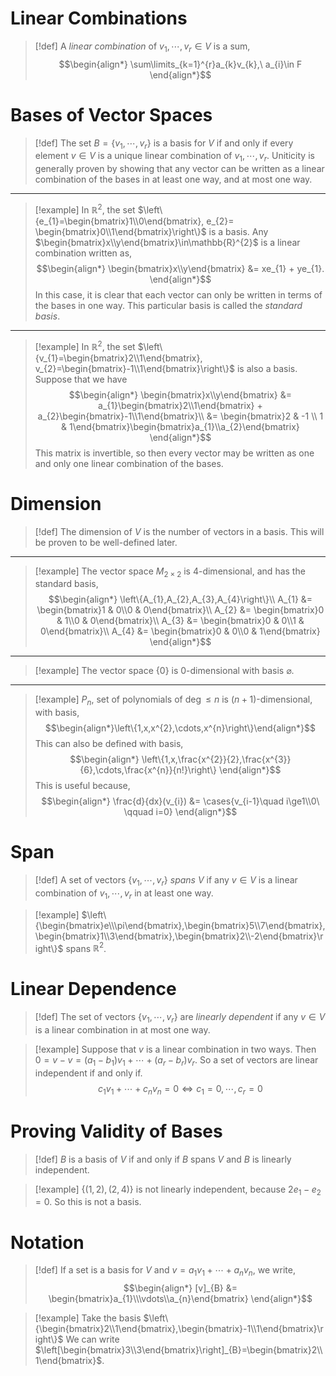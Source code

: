 # Linear Combinations
>[!def]
>A *linear combination* of $v_1,\cdots,v_{r}\in V$ is a sum,
>$$\begin{align*}
\sum\limits_{k=1}^{r}a_{k}v_{k},\ a_{i}\in F
\end{align*}$$

# Bases of Vector Spaces
>[!def]
>The set $B = \left\{v_{1},\cdots,v_{r}\right\}$ is a basis for $V$ if and only if every element $v\in V$ is a unique linear combination of $v_1,\cdots,v_r$.
>Uniticity is generally proven by showing that any vector can be written as a linear combination of the bases in at least one way, and at most one way.

---

>[!example]
> In $\mathbb{R}^{2}$, the set $\left\{e_{1}=\begin{bmatrix}1\\0\end{bmatrix}, e_{2}= \begin{bmatrix}0\\1\end{bmatrix}\right\}$ is a basis.
> Any $\begin{bmatrix}x\\y\end{bmatrix}\in\mathbb{R}^{2}$ is a linear combination written as,
> $$\begin{align*}
> \begin{bmatrix}x\\y\end{bmatrix} &= xe_{1} + ye_{1}.
> \end{align*}$$
> In this case, it is clear that each vector can only be written in terms of the bases in one way.
> This particular basis is called the *standard basis*.

---

>[!example]
> In $\mathbb{R}^{2}$, the set $\left\{v_{1}=\begin{bmatrix}2\\1\end{bmatrix}, v_{2}=\begin{bmatrix}-1\\1\end{bmatrix}\right\}$ is also a basis.
> Suppose that we have
> $$\begin{align*}
> \begin{bmatrix}x\\y\end{bmatrix} &= a_{1}\begin{bmatrix}2\\1\end{bmatrix} + a_{2}\begin{bmatrix}-1\\1\end{bmatrix}\\
> &= \begin{bmatrix}2 & -1 \\ 1 & 1\end{bmatrix}\begin{bmatrix}a_{1}\\a_{2}\end{bmatrix}
> \end{align*}$$
> This matrix is invertible, so then every vector may be written as one and only one linear combination of the bases.

# Dimension
>[!def]
>The dimension of $V$ is the number of vectors in a basis. This will be proven to be well-defined later.

---

>[!example]
>The vector space $M_{2\times2}$ is 4-dimensional, and has the standard basis,
>$$\begin{align*}
\left\{A_{1},A_{2},A_{3},A_{4}\right\}\\
A_{1} &= \begin{bmatrix}1 & 0\\0 & 0\end{bmatrix}\\
A_{2} &= \begin{bmatrix}0 & 1\\0 & 0\end{bmatrix}\\
A_{3} &= \begin{bmatrix}0 & 0\\1 & 0\end{bmatrix}\\
A_{4} &= \begin{bmatrix}0 & 0\\0 & 1\end{bmatrix}
\end{align*}$$

---

>[!example]
>The vector space $\left\{0\right\}$ is 0-dimensional with basis $\varnothing$.

---

>[!example]
>$P_{n}$, set of polynomials of $\deg\le n$ is ($n+1$)-dimensional, with basis,
>$$\begin{align*}\left\{1,x,x^{2},\cdots,x^{n}\right\}\end{align*}$$
>This can also be defined with basis,
> $$\begin{align*}
> \left\{1,x,\frac{x^{2}}{2},\frac{x^{3}}{6},\cdots,\frac{x^{n}}{n!}\right\}
> \end{align*}$$
> This is useful because,
> $$\begin{align*}
> \frac{d}{dx}(v_{i}) &= \cases{v_{i-1}\quad i\ge1\\0\ \qquad i=0}
> \end{align*}$$

# Span
>[!def]
>A set of vectors $\left\{v_1,\cdots,v_{r}\right\}$ *spans* $V$ if any $v\in V$ is a linear combination of $v_{1},\cdots,v_{r}$ in at least one way.

>[!example]
>$\left\{\begin{bmatrix}e\\\pi\end{bmatrix},\begin{bmatrix}5\\7\end{bmatrix},\begin{bmatrix}1\\3\end{bmatrix},\begin{bmatrix}2\\-2\end{bmatrix}\right\}$ spans $\mathbb{R}^{2}$.

# Linear Dependence
>[!def]
>The set of vectors $\left\{v_{1},\cdots,v_{r}\right\}$ are *linearly dependent* if any $v\in V$ is a linear combination in at most one way.

>[!example]
>Suppose that $v$ is a linear combination in two ways.
>Then $0=v-v=(a_{1}-b_{1})v_{1}+\cdots+(a_{r}-b_{r})v_{r}$.
>So a set of vectors are linear independent if and only if.
>$$c_{1}v_{1}+\cdots+c_{n}v_{n}=0\iff c_{1}=0,\cdots,c_{r}=0$$
# Proving Validity of Bases
>[!def]
>$B$ is a basis of $V$ if and only if $B$ spans $V$ and $B$ is linearly independent.

>[!example]
>$\left\{(1,2),(2,4)\right\}$ is not linearly independent, because $2e_{1}-e_{2}=0$.
>So this is not a basis.

# Notation
> [!def]
> If a set is a basis for $V$ and $v = a_{1}v_{1} + \cdots + a_{n}v_{n}$, we write,
> $$\begin{align*}
> [v]_{B} &= \begin{bmatrix}a_{1}\\\vdots\\a_{n}\end{bmatrix}
> \end{align*}$$

>[!example]
>Take the basis $\left\{\begin{bmatrix}2\\1\end{bmatrix},\begin{bmatrix}-1\\1\end{bmatrix}\right\}$
>We can write $\left[\begin{bmatrix}3\\3\end{bmatrix}\right]_{B}=\begin{bmatrix}2\\1\end{bmatrix}$.

